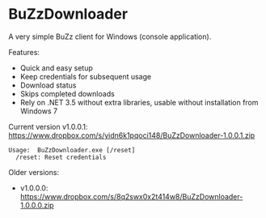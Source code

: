 BuZzDownloader
==============

A very simple BuZz client for Windows (console application).

Features:
- Quick and easy setup
- Keep credentials for subsequent usage
- Download status
- Skips completed downloads
- Rely on .NET 3.5 without extra libraries, usable without installation from Windows 7

Current version v1.0.0.1: https://www.dropbox.com/s/yidn6k1pqoci148/BuZzDownloader-1.0.0.1.zip

    Usage:  BuZzDownloader.exe [/reset]
      /reset: Reset credentials 

Older versions:
- v1.0.0.0: https://www.dropbox.com/s/8q2swx0x2t414w8/BuZzDownloader-1.0.0.0.zip
